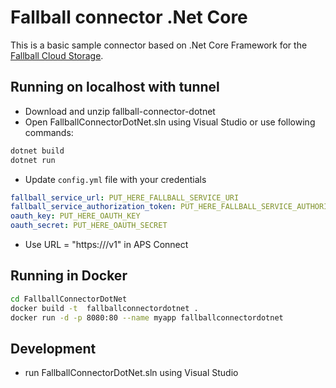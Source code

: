 # Fallball connector .Net Core

This is a basic sample connector based on .Net Core Framework for the [Fallball Cloud Storage](https://github.com/ingrammicro/fallball-service).

## Running on localhost with tunnel
* Download and unzip fallball-connector-dotnet
* Open FallballConnectorDotNet.sln using Visual Studio or use following commands:

```bash
dotnet build
dotnet run
```

* Update `config.yml` file with your credentials

```yaml
fallball_service_url: PUT_HERE_FALLBALL_SERVICE_URI
fallball_service_authorization_token: PUT_HERE_FALLBALL_SERVICE_AUTHORIZATION_TOKEN
oauth_key: PUT_HERE_OAUTH_KEY
oauth_secret: PUT_HERE_OAUTH_SECRET
```

* Use URL = "https://<hostname>/v1" in APS Connect

## Running in Docker

```bash
cd FallballConnectorDotNet
docker build -t  fallballconnectordotnet .
docker run -d -p 8080:80 --name myapp fallballconnectordotnet
```

## Development
* run FallballConnectorDotNet.sln using Visual Studio
